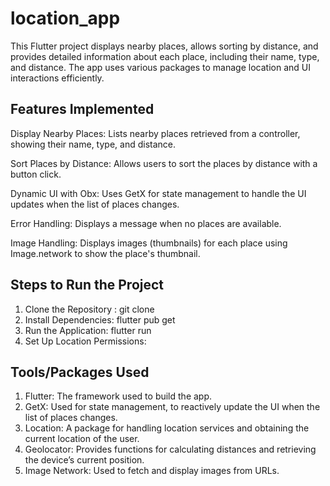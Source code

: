 # location_app

This Flutter project displays nearby places, allows sorting by distance, and provides detailed information about each place, including their name, type, and distance. The app uses various packages to manage location and UI interactions efficiently.

## Features Implemented

Display Nearby Places: Lists nearby places retrieved from a controller, showing their name, type, and distance.

Sort Places by Distance: Allows users to sort the places by distance with a button click.

Dynamic UI with Obx: Uses GetX for state management to handle the UI updates when the list of places changes.

Error Handling: Displays a message when no places are available.

Image Handling: Displays images (thumbnails) for each place using Image.network to show the place's thumbnail.

## Steps to Run the Project

1. Clone the Repository : git clone <repository-url>
2. Install Dependencies: flutter pub get
3. Run the Application: flutter run
4. Set Up Location Permissions: 
<uses-permission android:name="android.permission.ACCESS_FINE_LOCATION"/>
<uses-permission android:name="android.permission.ACCESS_COARSE_LOCATION"/>

## Tools/Packages Used

1. Flutter: The framework used to build the app.
2. GetX: Used for state management, to reactively update the UI when the list of places changes.
3. Location: A package for handling location services and obtaining the current location of the user.
4. Geolocator: Provides functions for calculating distances and retrieving the device’s current position.
5. Image Network: Used to fetch and display images from URLs.


